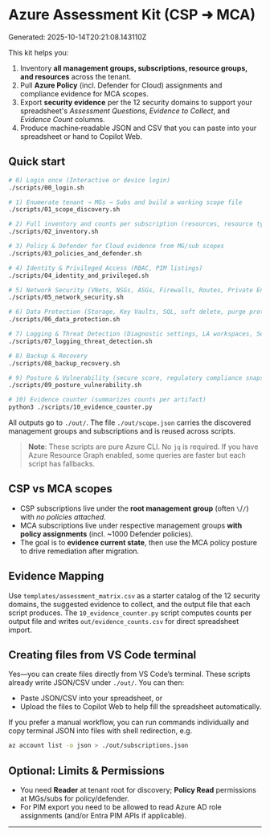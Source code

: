 # Azure Assessment Kit (CSP ➜ MCA)

Generated: 2025-10-14T20:21:08.143110Z

This kit helps you:
1) Inventory **all management groups, subscriptions, resource groups, and resources** across the tenant.
2) Pull **Azure Policy** (incl. Defender for Cloud) assignments and compliance evidence for MCA scopes.
3) Export **security evidence** per the 12 security domains to support your spreadsheet's *Assessment Questions*, *Evidence to Collect*, and *Evidence Count* columns.
4) Produce machine‑readable JSON and CSV that you can paste into your spreadsheet or hand to Copilot Web.

## Quick start
```bash
# 0) Login once (Interactive or device login)
./scripts/00_login.sh

# 1) Enumerate tenant → MGs → Subs and build a working scope file
./scripts/01_scope_discovery.sh

# 2) Full inventory and counts per subscription (resources, resource types, RGs)
./scripts/02_inventory.sh

# 3) Policy & Defender for Cloud evidence from MG/sub scopes
./scripts/03_policies_and_defender.sh

# 4) Identity & Privileged Access (RBAC, PIM listings)
./scripts/04_identity_and_privileged.sh

# 5) Network Security (VNets, NSGs, ASGs, Firewalls, Routes, Private Endpoints)
./scripts/05_network_security.sh

# 6) Data Protection (Storage, Key Vaults, SQL, soft delete, purge protection)
./scripts/06_data_protection.sh

# 7) Logging & Threat Detection (Diagnostic settings, LA workspaces, Sentinel, Defender plans)
./scripts/07_logging_threat_detection.sh

# 8) Backup & Recovery
./scripts/08_backup_recovery.sh

# 9) Posture & Vulnerability (secure score, regulatory compliance snapshots)
./scripts/09_posture_vulnerability.sh

# 10) Evidence counter (summarizes counts per artifact)
python3 ./scripts/10_evidence_counter.py
```

All outputs go to `./out/`. The file `./out/scope.json` carries the discovered management groups and subscriptions and is reused across scripts.

> **Note**: These scripts are pure Azure CLI. No `jq` is required. If you have Azure Resource Graph enabled, some queries are faster but each script has fallbacks.

## CSP vs MCA scopes
- CSP subscriptions live under the **root management group** (often `\`/`/`) with *no policies attached*.
- MCA subscriptions live under respective management groups **with policy assignments** (incl. ~1000 Defender policies).
- The goal is to **evidence current state**, then use the MCA policy posture to drive remediation after migration.

## Evidence Mapping
Use `templates/assessment_matrix.csv` as a starter catalog of the 12 security domains, the suggested evidence to collect, and the output file that each script produces. The `10_evidence_counter.py` script computes counts per output file and writes `out/evidence_counts.csv` for direct spreadsheet import.

## Creating files from VS Code terminal
Yes—you can create files directly from VS Code’s terminal. These scripts already write JSON/CSV under `./out/`. You can then:
- Paste JSON/CSV into your spreadsheet, or
- Upload the files to Copilot Web to help fill the spreadsheet automatically.

If you prefer a manual workflow, you can run commands individually and copy terminal JSON into files with shell redirection, e.g.
```bash
az account list -o json > ./out/subscriptions.json
```

## Optional: Limits & Permissions
- You need **Reader** at tenant root for discovery; **Policy Read** permissions at MGs/subs for policy/defender.
- For PIM export you need to be allowed to read Azure AD role assignments (and/or Entra PIM APIs if applicable).

---
